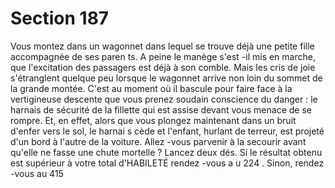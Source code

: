# Section 187

Vous montez dans un wagonnet dans lequel se trouve déjà une petite fille accompagnée
de ses paren ts. A peine le manège s'est -il mis en marche, que l'excitation des passagers
est déjà à son comble. Mais les cris de joie s'étranglent quelque peu lorsque le wagonnet
arrive non loin du sommet de la grande montée. C'est au moment où il bascule pour faire
face à la vertigineuse descente que vous prenez soudain conscience du danger : le harnais
de sécurité de la fillette qui est assise devant vous menace de se rompre. Et, en effet, alors
que vous plongez maintenant dans un bruit d'enfer vers le sol, le harnai s cède et l'enfant,
hurlant de terreur, est projeté d'un bord à l'autre de la voiture. Allez -vous parvenir à la
secourir avant qu'elle ne fasse une chute mortelle ? Lancez deux dés. Si le résultat obtenu
est supérieur à votre total d'HABILETÉ rendez -vous a u  224 . Sinon, rendez -vous au  415